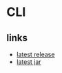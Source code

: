 # CLI

## links
* [latest release](https://github.com/franceme/bal_cli/releases/latest)
* [latest jar](https://github.com/franceme/bal_cli/releases/latest/download/cli.jar)